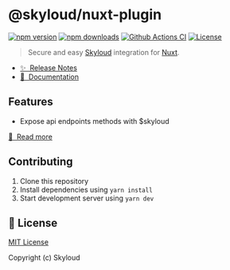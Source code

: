 # @skyloud/nuxt-plugin

[![npm version][npm-version-src]][npm-version-href]
[![npm downloads][npm-downloads-src]][npm-downloads-href]
[![Github Actions CI][github-actions-ci-src]][github-actions-ci-href]
[![License][license-src]][license-href]

> Secure and easy [Skyloud](https://github.com/skyloud/nuxt-plugin) integration for [Nuxt](https://nuxtjs.org).

- [✨ &nbsp;Release Notes](https://www.skyloud.fr)
- [📖 &nbsp;Documentation](https://www.skyloud.fr)

## Features

- Expose api endpoints methods with $skyloud

[📖 &nbsp;Read more](https://www.skyloud.fr)

## Contributing

1. Clone this repository
2. Install dependencies using `yarn install`
3. Start development server using `yarn dev`

## 📑 License

[MIT License](./LICENSE)

Copyright (c) Skyloud

<!-- Badges -->
<!-- Badges -->
[npm-version-src]: https://flat.badgen.net/npm/v/@skyloud/nuxt-plugin
[npm-version-href]: https://npmjs.com/package/@skyloud/nuxt-plugin

[npm-downloads-src]: https://flat.badgen.net/npm/dm/@skyloud/nuxt-plugin
[npm-downloads-href]: https://npmjs.com/package/@skyloud/nuxt-plugin

[github-actions-ci-src]: https://github.com/skyloud/nuxt-plugin/workflows/ci/badge.svg
[github-actions-ci-href]: https://github.com/skyloud/nuxt-plugin/actions?query=workflow%3Aci

[license-src]: https://img.shields.io/npm/l/@skyloud/nuxt-plugin.svg
[license-href]: https://npmjs.com/package/@skyloud/nuxt-plugin